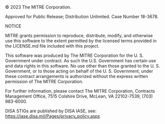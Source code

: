 © 2023 The MITRE Corporation.

Approved for Public Release; Distribution Unlimited. Case Number 18-3678.

NOTICE

MITRE grants permission to reproduce, distribute, modify, and otherwise use this software to the extent permitted by the licensed terms provided in the LICENSE.md file included with this project.

This software was produced by The MITRE Corporation for the U. S. Government under contract. As such the U.S. Government has certain use and data rights in this software. No use other than those granted to the U. S. Government, or to those acting on behalf of the U. S. Government, under these contract arrangements is authorized without the express written permission of The MITRE Corporation.

For further information, please contact The MITRE Corporation, Contracts Management Office, 7515 Colshire Drive, McLean, VA 22102-7539, (703) 983-6000.

DISA STIGs are published by DISA IASE, see: https://iase.disa.mil/Pages/privacy_policy.aspx
